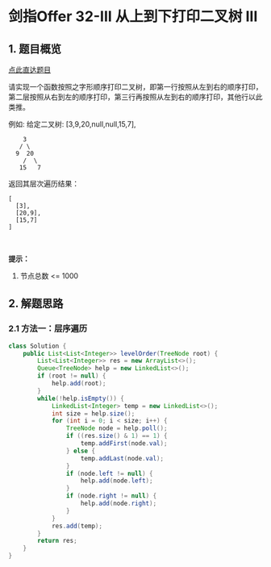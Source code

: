 # 剑指Offer 32-III 从上到下打印二叉树 III

## 1. 题目概览

[点此直达题目](https://leetcode-cn.com/problems/cong-shang-dao-xia-da-yin-er-cha-shu-iii-lcof/)

请实现一个函数按照之字形顺序打印二叉树，即第一行按照从左到右的顺序打印，第二层按照从右到左的顺序打印，第三行再按照从左到右的顺序打印，其他行以此类推。


例如:
给定二叉树: [3,9,20,null,null,15,7],

```
    3
   / \
  9  20
    /  \
   15   7
```

返回其层次遍历结果：

```
[
  [3],
  [20,9],
  [15,7]
]
```
 

**提示：**

1. 节点总数 <= 1000

## 2. 解题思路

### 2.1 方法一：层序遍历

```java
class Solution {
    public List<List<Integer>> levelOrder(TreeNode root) {
        List<List<Integer>> res = new ArrayList<>();
        Queue<TreeNode> help = new LinkedList<>();
        if (root != null) {
            help.add(root);
        }
        while(!help.isEmpty()) {
            LinkedList<Integer> temp = new LinkedList<>();
            int size = help.size();
            for (int i = 0; i < size; i++) {
                TreeNode node = help.poll();
                if ((res.size() & 1) == 1) {
                    temp.addFirst(node.val);
                } else {
                    temp.addLast(node.val);
                }
                if (node.left != null) {
                    help.add(node.left);
                }
                if (node.right != null) {
                    help.add(node.right);
                }
            }
            res.add(temp);
        }
        return res;
    }
}
```